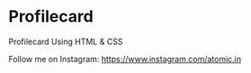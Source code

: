 # Profilecard
Profilecard Using HTML &amp; CSS

Follow me on Instagram: https://www.instagram.com/atomic.in
